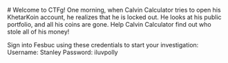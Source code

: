                                                                                                                                                                                                                                                                                                                                                                                                                                                                                                                                                                                                                                                                                                                                                                                                                                                                                                                                                                                                                                                                                                                   # Welcome to CTFg!
One morning, when Calvin Calculator tries to open his KhetarKoin account, he realizes that he is locked out. He looks at his public portfolio, and all his coins are gone. Help Calvin Calculator find out who stole all of his money!

Sign into Fesbuc using these credentials to start your investigation:
Username: Stanley
Password: iluvpolly